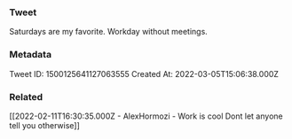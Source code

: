 ### Tweet
Saturdays are my favorite. 
Workday without meetings.

### Metadata
Tweet ID: 1500125641127063555
Created At: 2022-03-05T15:06:38.000Z

### Related
[[2022-02-11T16:30:35.000Z - AlexHormozi - Work is cool Dont let anyone tell you otherwise]]

